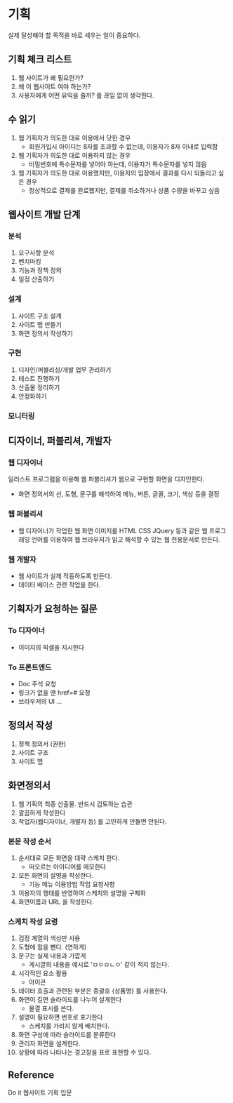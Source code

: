 # 기획
실제 달성해야 할 목적을 바로 세우는 일이 중요하다.

## 기획 체크 리스트
1. 웹 사이트가 왜 필요한가?
1. 왜 이 웹사이트 여야 하는가?
1. 사용자에게 어떤 유익을 줄까? 를 끊임 없이 생각한다.

## 수 읽기
1. 웹 기획자가 의도한 대로 이용에서 닷한 경우
    - 회원가입시 아이디는 8자를 초과할 수 없는데, 이용자가 8자 이내로 입력함
1. 웹 기획자가 의도한 대로 이용하지 않는 경우
    - 비밀번호에 특수문자를 넣어야 하는데, 이용자가 특수문자를 넣지 않음
1. 웹 기획자가 의도한 대로 이용했지만, 이용자의 입장에서 결과를 다시 되돌리고 싶은 경우
    - 정상적으로 결제를 완료했지만, 결제를 취소하거나 상품 수량을 바꾸고 싶음
    
## 웹사이트 개발 단계
### 분석
1. 요구사항 분석
1. 벤치마킹
1. 기능과 정책 정의
1. 일정 산출하기

### 설계
1. 사이트 구조 설계
1. 사이트 맵 만들기
1. 화면 정의서 작성하기

### 구현
1. 디자인/퍼블리싱/개발 업무 관리하기
1. 테스트 진행하기
1. 산출물 정리하기
1. 안정화하기

### 모니터링

## 디자이너, 퍼블리셔, 개발자
### 웹 디자이너
일러스트 프로그램을 이용해 웹 퍼블리셔가 웹으로 구현할 화면을 디자인한다.
- 화면 정의서의 선, 도형, 문구를 해석하여 메뉴, 버튼, 글꼴, 크기, 색상 등을 결정

### 웹 퍼블리셔
- 웹 디자이너가 작업한 웹 화면 이미지를 HTML CSS JQuery 등과 같은 웹 프로그래밍 언어를 이용하여 웹 브라우저가 읽고 해석할 수 있는 웹 전용문서로 만든다.

### 웹 개발자
- 웹 사이트가 실제 작동하도록 만든다.
- 데이터 베이스 관련 작업을 한다.

## 기획자가 요청하는 질문
### To 디자이너
- 이미지의 픽셀을 지시한다

### To 프론트엔드
- Doc 주석 요청
- 링크가 없을 땐 href=# 요청
- 브라우저의 UI
...

## 정의서 작성
1. 정책 정의서 (권한) 
1. 사이트 구조
1. 사이트 맵

## 화면정의서
1. 웹 기획의 최종 산출물. 반드시 검토하는 습관
1. 깔끔하게 작성한다
1. 작업자(웹디자이너, 개발자 등) 를 고민하게 만들면 안된다.

### 본문 작성 순서
1. 순서대로 모든 화면을 대략 스케치 한다. 
    - 떠오르는 아이디어를 메모한다
2. 모든 화면의 설명을 작성한다.
    - 기능 메뉴 이용방법 작업 요청사항
3. 이용자의 행태를 반영하여 스케치와 설명을 구체화
4. 화면이름과 URL 을 작성한다.

### 스케치 작성 요령
1. 검정 계열의 색상만 사용
1. 도형에 힘을 뺀다. (연하게)
1. 문구는 실제 내용과 가깝게  
    - 게시글의 내용을 예시로 'ㅁㅇㅁㄴㅇ' 같이 적지 않는다.
1. 시각적인 요소 활용
    - 아이콘
1. 데이터 호출과 관련된 부분은 중괄호 {상품명} 를 사용한다.
1. 화면이 길면 슬라이드를 나누어 설계한다
    - 물결 표시를 쓴다.
1. 설명이 필요하면 번호로 표기한다
    - 스케치를 가리지 않게 배치한다.
1. 화면 구성에 따라 슬라이드를 분류한다
1. 관리자 화면을 설계한다.
1. 상황에 따라 나타나는 경고창을 표로 표현할 수 있다.


   









Reference
--
Do it 웹사이트 기획 입문